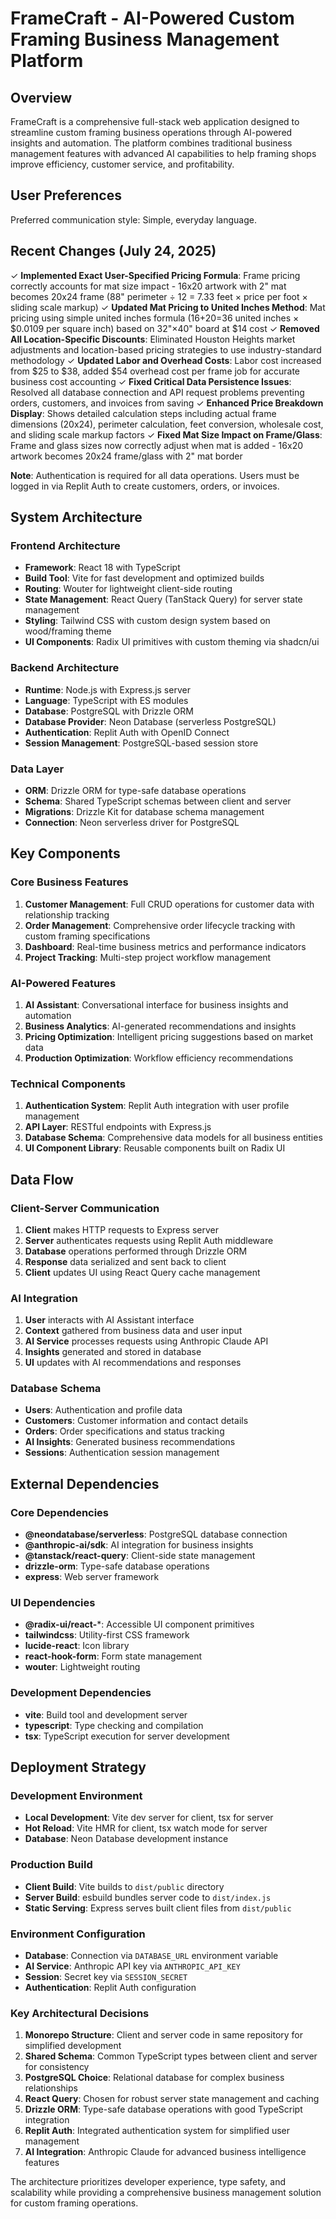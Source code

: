 # FrameCraft - AI-Powered Custom Framing Business Management Platform

## Overview

FrameCraft is a comprehensive full-stack web application designed to streamline custom framing business operations through AI-powered insights and automation. The platform combines traditional business management features with advanced AI capabilities to help framing shops improve efficiency, customer service, and profitability.

## User Preferences

Preferred communication style: Simple, everyday language.

## Recent Changes (July 24, 2025)

✓ **Implemented Exact User-Specified Pricing Formula**: Frame pricing correctly accounts for mat size impact - 16x20 artwork with 2" mat becomes 20x24 frame (88" perimeter ÷ 12 = 7.33 feet × price per foot × sliding scale markup)
✓ **Updated Mat Pricing to United Inches Method**: Mat pricing using simple united inches formula (16+20=36 united inches × $0.0109 per square inch) based on 32"×40" board at $14 cost
✓ **Removed All Location-Specific Discounts**: Eliminated Houston Heights market adjustments and location-based pricing strategies to use industry-standard methodology
✓ **Updated Labor and Overhead Costs**: Labor cost increased from $25 to $38, added $54 overhead cost per frame job for accurate business cost accounting
✓ **Fixed Critical Data Persistence Issues**: Resolved all database connection and API request problems preventing orders, customers, and invoices from saving
✓ **Enhanced Price Breakdown Display**: Shows detailed calculation steps including actual frame dimensions (20x24), perimeter calculation, feet conversion, wholesale cost, and sliding scale markup factors
✓ **Fixed Mat Size Impact on Frame/Glass**: Frame and glass sizes now correctly adjust when mat is added - 16x20 artwork becomes 20x24 frame/glass with 2" mat border

**Note**: Authentication is required for all data operations. Users must be logged in via Replit Auth to create customers, orders, or invoices.

## System Architecture

### Frontend Architecture
- **Framework**: React 18 with TypeScript
- **Build Tool**: Vite for fast development and optimized builds
- **Routing**: Wouter for lightweight client-side routing
- **State Management**: React Query (TanStack Query) for server state management
- **Styling**: Tailwind CSS with custom design system based on wood/framing theme
- **UI Components**: Radix UI primitives with custom theming via shadcn/ui

### Backend Architecture
- **Runtime**: Node.js with Express.js server
- **Language**: TypeScript with ES modules
- **Database**: PostgreSQL with Drizzle ORM
- **Database Provider**: Neon Database (serverless PostgreSQL)
- **Authentication**: Replit Auth with OpenID Connect
- **Session Management**: PostgreSQL-based session store

### Data Layer
- **ORM**: Drizzle ORM for type-safe database operations
- **Schema**: Shared TypeScript schemas between client and server
- **Migrations**: Drizzle Kit for database schema management
- **Connection**: Neon serverless driver for PostgreSQL

## Key Components

### Core Business Features
1. **Customer Management**: Full CRUD operations for customer data with relationship tracking
2. **Order Management**: Comprehensive order lifecycle tracking with custom framing specifications
3. **Dashboard**: Real-time business metrics and performance indicators
4. **Project Tracking**: Multi-step project workflow management

### AI-Powered Features
1. **AI Assistant**: Conversational interface for business insights and automation
2. **Business Analytics**: AI-generated recommendations and insights
3. **Pricing Optimization**: Intelligent pricing suggestions based on market data
4. **Production Optimization**: Workflow efficiency recommendations

### Technical Components
1. **Authentication System**: Replit Auth integration with user profile management
2. **API Layer**: RESTful endpoints with Express.js
3. **Database Schema**: Comprehensive data models for all business entities
4. **UI Component Library**: Reusable components built on Radix UI

## Data Flow

### Client-Server Communication
1. **Client** makes HTTP requests to Express server
2. **Server** authenticates requests using Replit Auth middleware
3. **Database** operations performed through Drizzle ORM
4. **Response** data serialized and sent back to client
5. **Client** updates UI using React Query cache management

### AI Integration
1. **User** interacts with AI Assistant interface
2. **Context** gathered from business data and user input
3. **AI Service** processes requests using Anthropic Claude API
4. **Insights** generated and stored in database
5. **UI** updates with AI recommendations and responses

### Database Schema
- **Users**: Authentication and profile data
- **Customers**: Customer information and contact details
- **Orders**: Order specifications and status tracking
- **AI Insights**: Generated business recommendations
- **Sessions**: Authentication session management

## External Dependencies

### Core Dependencies
- **@neondatabase/serverless**: PostgreSQL database connection
- **@anthropic-ai/sdk**: AI integration for business insights
- **@tanstack/react-query**: Client-side state management
- **drizzle-orm**: Type-safe database operations
- **express**: Web server framework

### UI Dependencies
- **@radix-ui/react-***: Accessible UI component primitives
- **tailwindcss**: Utility-first CSS framework
- **lucide-react**: Icon library
- **react-hook-form**: Form state management
- **wouter**: Lightweight routing

### Development Dependencies
- **vite**: Build tool and development server
- **typescript**: Type checking and compilation
- **tsx**: TypeScript execution for server development

## Deployment Strategy

### Development Environment
- **Local Development**: Vite dev server for client, tsx for server
- **Hot Reload**: Vite HMR for client, tsx watch mode for server
- **Database**: Neon Database development instance

### Production Build
- **Client Build**: Vite builds to `dist/public` directory
- **Server Build**: esbuild bundles server code to `dist/index.js`
- **Static Serving**: Express serves built client files from `dist/public`

### Environment Configuration
- **Database**: Connection via `DATABASE_URL` environment variable
- **AI Service**: Anthropic API key via `ANTHROPIC_API_KEY`
- **Session**: Secret key via `SESSION_SECRET`
- **Authentication**: Replit Auth configuration

### Key Architectural Decisions

1. **Monorepo Structure**: Client and server code in same repository for simplified development
2. **Shared Schema**: Common TypeScript types between client and server for consistency
3. **PostgreSQL Choice**: Relational database for complex business relationships
4. **React Query**: Chosen for robust server state management and caching
5. **Drizzle ORM**: Type-safe database operations with good TypeScript integration
6. **Replit Auth**: Integrated authentication system for simplified user management
7. **AI Integration**: Anthropic Claude for advanced business intelligence features

The architecture prioritizes developer experience, type safety, and scalability while providing a comprehensive business management solution for custom framing operations.